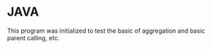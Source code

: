 # JAVA

This program was initialized to test the basic of aggregation and basic parent calling, etc.
